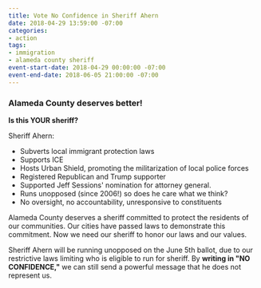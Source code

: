 ```yaml
---
title: Vote No Confidence in Sheriff Ahern
date: 2018-04-29 13:59:00 -07:00
categories:
- action
tags:
- immigration
- alameda county sheriff
event-start-date: 2018-04-29 00:00:00 -07:00
event-end-date: 2018-06-05 21:00:00 -07:00
---
```


### Alameda County deserves better!

**Is this YOUR sheriff?**

Sheriff Ahern:
* Subverts local immigrant protection laws
* Supports ICE
* Hosts Urban Shield, promoting the militarization of local police forces
* Registered Republican and Trump supporter
* Supported Jeff Sessions' nomination for attorney general. 
* Runs unopposed (since 2006!)  so does he care what we think?
* No oversight, no accountability, unresponsive to constituents

Alameda County deserves a sheriff committed to protect the residents of our communities. Our cities have passed laws to demonstrate this commitment. Now we need our sheriff to honor our laws and our values. 

Sheriff Ahern will be running unopposed on the June 5th ballot, due to our restrictive laws limiting who is eligible to run for sheriff. By **writing in "NO CONFIDENCE,"** we can still send a powerful message that he does not represent us.